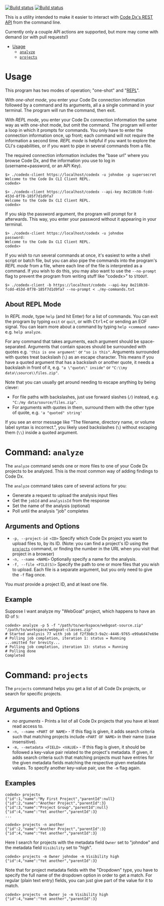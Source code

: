 [![Build status](https://ci.appveyor.com/api/projects/status/bvfw8fsuy2tt27tl?svg=true)](https://ci.appveyor.com/project/dylemma/codedx-cli-client)
[![Build status](https://api.travis-ci.org/codedx/codedx-cli-client.svg?branch=master)](https://travis-ci.org/codedx/codedx-cli-client)


This is a utility intended to make it easier to interact with
[Code Dx's REST API](https://codedx.com/Documentation/APIGuide.html) from the command line.

Currently only a couple API actions are supported, but more may come with demand (or with pull requests!)

 - [Usage](#Usage)
   - [`analyze`](#Command-analyze)
   - [`projects`](#Command-projects)

# Usage

This program has two modes of operation; "one-shot" and "[REPL](https://en.wikipedia.org/wiki/Read%E2%80%93eval%E2%80%93print_loop)".

With *one-shot mode*, you enter your Code Dx connection information followed by a command and its arguments, all a a single command in your terminal.
The program will run the command, then exit.

With *REPL mode*, you enter your Code Dx connection information the same way as with one-shot mode, but omit the command.
The program will enter a loop in which it prompts for commands.
You only have to enter the connection information once, up front; each command will not require the information a second time.
*REPL mode* is helpful if you want to explore the CLI's capabilities, or if you want to pipe in several commands from a file.

The required connection information includes the "base url" where you browse Code Dx,
and the information you use to log in (username+password, or an API Key).

```text
$> ./codedx-client https://localhost/codedx -u johndoe -p supersecret
Welcome to the Code Dx CLI Client REPL.
codedx>
```

```text
$> ./codedx-client https://localhost/codedx --api-key 8e218b38-fcdd-453d-8f78-185f7d1d9fa7
Welcome to the Code Dx CLI Client REPL.
codedx>
```

If you skip the password argument, the program will prompt for it afterwards.
This way, you enter your password without it appearing in your terminal.

```text
$> ./codedx-client https://localhost/codedx -u johndoe
password:
Welcome to the Code Dx CLI Client REPL.
codedx>
```

If you wish to run several commands at once, it's easiest to write a shell script or batch file,
but you can also pipe the commands into the program's *REPL mode* from a file,
where each line of the file is interpreted as a command.
If you wish to do this, you may also want to use the `--no-prompt` flag to prevent the program from writing stuff like "codedx>" to `STDOUT`.

```text
$> ./codedx-client -b https://localhost/codedx --api-key 8e218b38-fcdd-453d-8f78-185f7d1d9fa7 --no-prompt < ./my-commands.txt
```

## About REPL Mode

In *REPL mode*, type `help` (and hit Enter) for a list of commands.
You can exit the program by typing `exit` or `quit`, or with <kbd>Ctrl+C</kbd> or sending an EOF signal.
You can learn more about a command by typing `help <command name>` e.g. `help analyze`.

For any command that takes arguments, each argument should be space-separated.
Arguments that contain spaces should be surrounded with quotes e.g. `'this is one argument'` or `"so is this"`.
Arguments surrounded with quotes treat backslash (`\`) as an escape character.
This means if you have a quoted argument that has a backslash or another quote, it needs a backslash in front of it, e.g. `"a \"quote\" inside"` or `"C:\\my data\\source\\files.zip"`.

Note that you can usually get around needing to escape anything by being clever:
 - For file paths with backslashes, just use forward slashes (`/`) instead, e.g. `"C:/my data/source/files.zip"`.
 - For arguments with quotes in them, surround them with the other type of quote, e.g. `'a "quoted" string'`

If you see an error message like "The filename, directory name, or volume label syntax is incorrect.",
you likely used backslashes (`\`) without escaping them (`\\`) inside a quoted argument.

# Command: `analyze`

The `analyze` command sends one or more files to one of your Code Dx projects to be analyzed.
This is the most common way of adding findings to Code Dx.

The `analyze` command takes care of several actions for you:

 - Generate a request to upload the analysis input files
 - Get the `jobId` and `analysisId` from the response
 - Set the name of the analysis (optional)
 - Poll until the analysis "job" completes

## Arguments and Options

 - `-p, --project-id <ID>` Specify which Code Dx project you want to upload files to, by its ID.
   (Note: you can find a project's ID using the [`projects`](#command-projects) command,
   or finding the number in the URL when you visit that project in a browser)
 - `-n, --name <NAME>` Optionally specify a name for the analysis.
 - `-f, --file <FILE(S)>` Specify the path to one or more files that you wish to upload.
   Each file is a separate argument, but you only need to give the `-f` flag once.

You *must* provide a project ID, and at least one file.

## Example

Suppose I want analyze my "WebGoat" project, which happens to have an ID of `5`:

```text
codedx> analyze -p 5 -f "/path/to/workspace/webgoat-source.zip" "/path/to/workspace/webgoat-classes.zip"
# Started analysis 77 with job id f2f3b8c3-9a2c-4446-9765-e99a6d47e69e
# Polling job completion, iteration 1: status = Running
...omitted for brevity...
# Polling job completion, iteration 13: status = Running
# Polling done
Completed
```

# Command: `projects`

The `projects` command helps you get a list of all Code Dx projects, or search for specific projects.

## Arguments and Options

 - *no arguments* - Prints a list of all Code Dx projects that you have at least read access to.
 - `-n, --name <PART OF NAME>` - If this flag is given, it adds search criteria such that matching
   projects include `<PART OF NAME>` in their name (case insensitive).
 - `-m, --metadata <FIELD> <VALUE>` - If this flag is given, it should be followed a key-value
   pair related to the project's metadata. If given, it adds search criteria such that
   matching projects must have entries for the given metadata fields matching the respective
   given metadata values. To specify another key-value pair, use the `-m` flag again.

## Examples

```text
codedx> projects
{"id":1,"name":"My First Project","parentId":null}
{"id":2,"name":"Another Project","parentId":3}
{"id":3,"name":"Project Group","parentId":null}
{"id":4,"name":"Yet another","parentId":3}
...
```

```text
codedx> projects -n another
{"id":2,"name":"Another Project","parentId":3}
{"id":4,"name":"Yet another","parentId":3}
```

Here I search for projects with the metadata field `Owner` set to "johndoe" and the metadata field `Visibility` set to "high".
```text
codedx> projects -m Owner johndoe -m Visibility high
{"id":4,"name":"Yet another","parentId":3}
```

Note that for project metadata fields with the "Dropdown" type, you have to specify the full name of the dropdown option in order to get a match.
For regular (plain text entry) fields, you can just give part of the value for it to match.
```text
codedx> projects -m Owner jo -m Visibility high
{"id":4,"name":"Yet another","parentId":3}
```